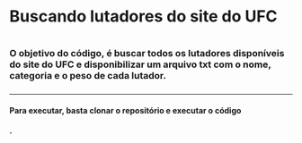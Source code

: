 <h1>Buscando lutadores do site do UFC<h1>

<h3>O objetivo do código, é buscar todos os lutadores disponíveis do site do UFC e disponibilizar um arquivo txt com o nome, categoria e o peso de cada lutador.<h3>
<hr>
<h4>Para executar, basta clonar o repositório e executar o código<h4>.
